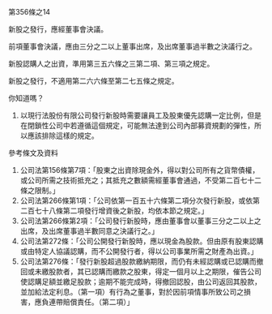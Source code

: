 第356條之14

新股之發行，應經董事會決議。

前項董事會決議，應由三分之二以上董事出席，及出席董事過半數之決議行之。

新股認購人之出資，準用第三五六條之三第二項、第三項之規定。

新股之發行，不適用第二六六條至第二七五條之規定。

你知道嗎？

1. 以現行法股份有限公司發行新股時需要讓員工及股東優先認購一定比例，但是在閉鎖性公司中若遵循這個規定，可能無法達到公司內部募資規劃的彈性，所以應該排除這樣的規定。

參考條文及資料

1. 公司法第156條第7項：「股東之出資除現金外，得以對公司所有之貨幣債權，或公司所需之技術抵充之；其抵充之數額需經董事會通過，不受第二百七十二條之限制。」
2. 公司法第266條第1項：「公司依第一百五十六條第二項分次發行新股，或依第二百七十八條第二項發行增資後之新股，均依本節之規定。」
3. 公司法第266條第2項：「公司發行新股時，應由董事會以董事三分之二以上之出席，及出席董事過半數同意之決議行之。」
4. 公司法第272條：「公司公開發行新股時，應以現金為股款。但由原有股東認購或由特定人協議認購，而不公開發行者，得以公司事業所需之財產為出資。」
5. 公司法第276條：「發行新股超過股款繳納期限，而仍有未經認購或已認購而撤回或未繳股款者，其已認購而繳款之股東，得定一個月以上之期限，催告公司使認購足額並繳足股款；逾期不能完成時，得撤回認股，由公司返回其股款，並加給法定利息。（第一項）有行為之董事，對於因前項情事所致公司之損害，應負連帶賠償責任。（第二項）」

